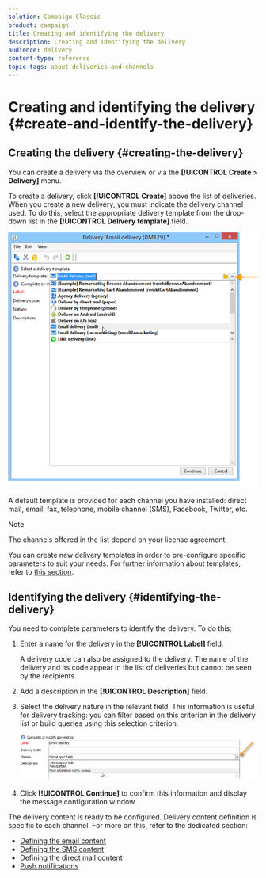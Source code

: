 ```yaml
---
solution: Campaign Classic
product: campaign
title: Creating and identifying the delivery
description: Creating and identifying the delivery
audience: delivery
content-type: reference
topic-tags: about-deliveries-and-channels
---
```


# Creating and identifying the delivery {#create-and-identify-the-delivery}

## Creating the delivery {#creating-the-delivery}

You can create a delivery via the overview or via the **[!UICONTROL Create > Delivery]** menu.


To create a delivery, click **[!UICONTROL Create]** above the list of deliveries. When you create a new delivery, you must indicate the delivery channel used. To do this, select the appropriate delivery template from the drop-down list in the **[!UICONTROL Delivery template]** field. 

![](assets/s_ncs_user_wizard_email01_1.png)

A default template is provided for each channel you have installed: direct mail, email, fax, telephone, mobile channel (SMS), Facebook, Twitter, etc.

>[!NOTE]
>
>The channels offered in the list depend on your license agreement.

You can create new delivery templates in order to pre-configure specific parameters to suit your needs. For further information about templates, refer to [this section](../../delivery/using/about-templates.md).

## Identifying the delivery {#identifying-the-delivery}

You need to complete parameters to identify the delivery. To do this:

1. Enter a name for the delivery in the **[!UICONTROL Label]** field.

   A delivery code can also be assigned to the delivery. The name of the delivery and its code appear in the list of deliveries but cannot be seen by the recipients.

1. Add a description in the **[!UICONTROL Description]** field.
1. Select the delivery nature in the relevant field. This information is useful for delivery tracking: you can filter based on this criterion in the delivery list or build queries using this selection criterion.

   ![](assets/s_ncs_user_email_del_nature.png)

1. Click **[!UICONTROL Continue]** to confirm this information and display the message configuration window.

The delivery content is ready to be configured. Delivery content definition is specific to each channel. For more on this, refer to the dedicated section:

* [Defining the email content](../../delivery/using/defining-the-email-content.md)
* [Defining the SMS content](../../delivery/using/sms-create.md#defining-the-sms-content)
* [Defining the direct mail content](../../delivery/using/defining-the-direct-mail-content.md)
* [Push notifications](../../delivery/using/about-mobile-app-channel.md)

